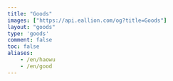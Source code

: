 ```yaml
---
title: "Goods"
images: ["https://api.eallion.com/og?title=Goods"]
layout: "goods"
type: 'goods'
comment: false
toc: false
aliases:
    - /en/haowu
    - /en/good
---
```

